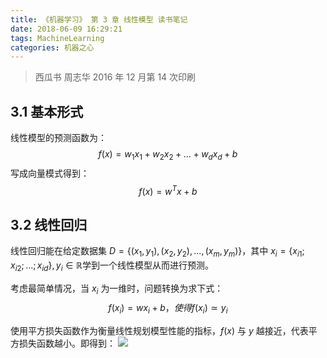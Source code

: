 ```yaml
---
title: 《机器学习》 第 3 章 线性模型 读书笔记
date: 2018-06-09 16:29:21
tags: MachineLearning
categories: 机器之心
---
```


> 西瓜书 周志华 2016 年 12 月第 14 次印刷

## 3.1 基本形式

线性模型的预测函数为：
$${f(x)=w_1x_1+w_2x_2+...+w_dx_d+b}$$
写成向量模式得到：
$${f(x)=w^Tx+b}$$

## 3.2 线性回归

线性回归能在给定数据集 ${D=\{(x_1,y_1),(x_2,y_2),...,(x_m,y_m)\}}$，其中 ${x_i =\{x_{i1};x_{i2};...;x_{id}\},y_i\in\mathbb{R}}$学到一个线性模型从而进行预测。

考虑最简单情况，当 ${x_i}$ 为一维时，问题转换为求下式：
$${f(x_i)=wx_i+b，使得f(x_i)\simeq y_i}$$

使用平方损失函数作为衡量线性规划模型性能的指标，${f(x)}$ 与 ${y}$ 越接近，代表平方损失函数越小。即得到：
![](http://media.xiang578.com/15285348597249.jpg)



